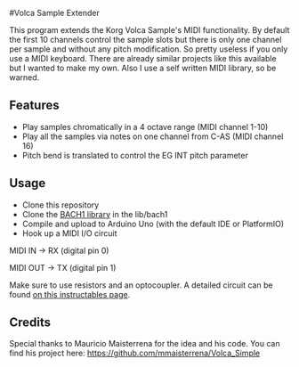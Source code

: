 #Volca Sample Extender  

This program extends the Korg Volca Sample's MIDI functionality. By default the first 10 channels control the sample slots but there is only one channel per sample and without any pitch modification. So pretty useless if you only use a MIDI keyboard. There are already similar projects like this available but I wanted to make my own. Also I use a self written MIDI library, so be warned. 

## Features
* Play samples chromatically in a 4 octave range (MIDI channel 1-10)
* Play all the samples via notes on one channel from C-AS (MIDI channel 16)
* Pitch bend is translated to control the EG INT pitch parameter

## Usage
* Clone this repository
* Clone the [BACH1 library](https://github.com/derdogan/bach1) in the lib/bach1
* Compile and upload to Arduino Uno (with the default IDE or PlatformIO)
* Hook up a MIDI I/O circuit

MIDI IN  -> RX (digital pin 0)

MIDI OUT -> TX (digital pin 1)

Make sure to use resistors and an optocoupler. A detailed circuit can be found [on this instructables page](http://www.instructables.com/id/Send-and-Receive-MIDI-with-Arduino/?ALLSTEPS).

## Credits
Special thanks to Mauricio Maisterrena for the idea and his code.
You can find his project here: https://github.com/mmaisterrena/Volca_Simple
